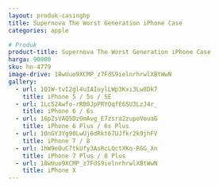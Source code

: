 ```yaml
---
layout: produk-casinghp
title: Supernova The Worst Generation iPhone Case
categories: apple

# Produk
product-title: Supernova The Worst Generation iPhone Case
harga: 90000
sku: hn-4779
image-drive: 18wUuo9XCMP_z7FdS9ielnrhrwlXBtWwN
gallery:
  - url: 1Q1W-tvI2gl4uIAIuylLWp3Kxi3Lw8Dk7
    title: iPhone 5 / 5s / SE
  - url: 1Lc52Awfo-rRB0JpPRYOqfE6SU3LzJ4r_
    title: iPhone 6 / 6s
  - url: 16pZsVAQ5DzOmAvg_E7zsra2zupoVouaG
    title: iPhone 6 Plus / 6s Plus
  - url: 1OnGY3Yg90LwUj6dRkt67UJfkr2k9jhFV
    title: iPhone 7 / 8
  - url: 1hW9eOuC7tkUfy3AsRcLQctXKo-RGG_Xn
    title: iPhone 7 Plus / 8 Plus
  - url: 18wUuo9XCMP_z7FdS9ielnrhrwlXBtWwN
    title: iPhone X
---
```

